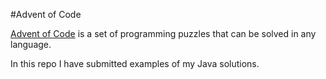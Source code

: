 #Advent of Code

[Advent of Code](http://adventofcode.com) is a set of programming puzzles that can be solved in any language.

In this repo I have submitted examples of my Java solutions.

